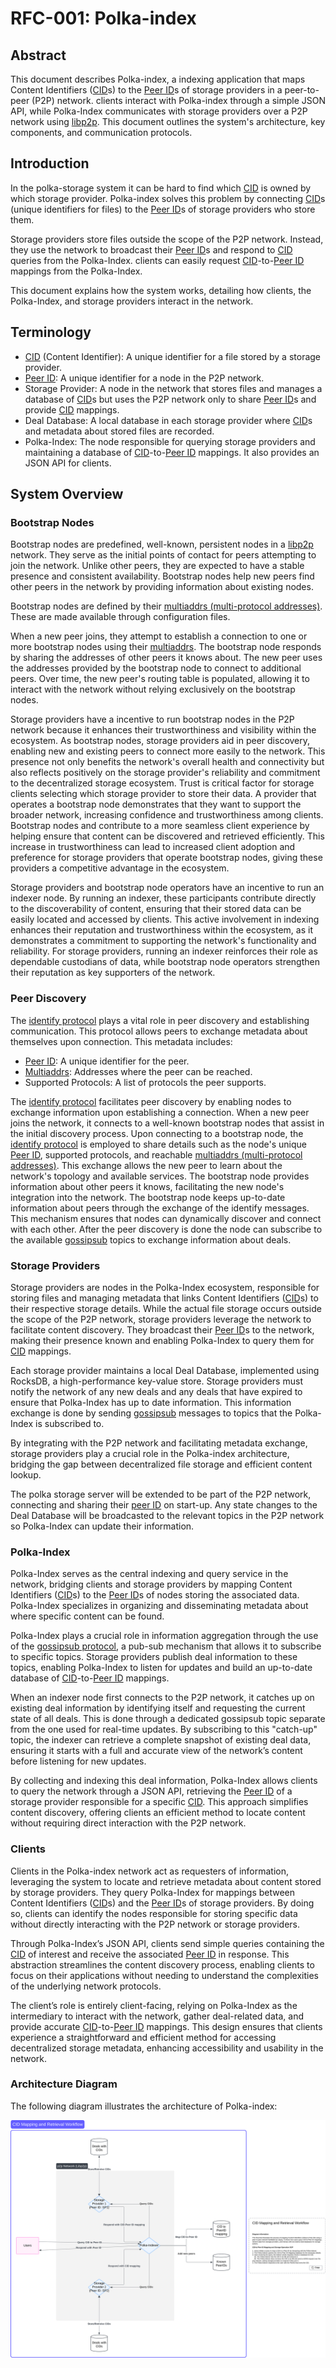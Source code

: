 # RFC-001: Polka-index

## Abstract

This document describes Polka-index, a indexing application that maps Content Identifiers ([CID][6]s) to the [Peer ID][5]s of storage providers in a peer-to-peer (P2P) network. clients interact with Polka-index through a simple JSON API, while Polka-Index communicates with storage providers over a P2P network using [libp2p][1]. This document outlines the system's architecture, key components, and communication protocols.

## Introduction

In the polka-storage system it can be hard to find which [CID][6] is owned by which storage provider. Polka-index solves this problem by connecting [CID][6]s (unique identifiers for files) to the [Peer ID][5]s of storage providers who store them.

Storage providers store files outside the scope of the P2P network. Instead, they use the network to broadcast their [Peer ID][5]s and respond to [CID][6] queries from the Polka-Index. clients can easily request [CID][6]-to-[Peer ID][5] mappings from the Polka-Index.

This document explains how the system works, detailing how clients, the Polka-Index, and storage providers interact in the network.

## Terminology

- [CID][6] (Content Identifier): A unique identifier for a file stored by a storage provider.
- [Peer ID][5]: A unique identifier for a node in the P2P network.
- Storage Provider: A node in the network that stores files and manages a database of [CID][6]s but uses the P2P network only to share [Peer ID][5]s and provide [CID][6] mappings.
- Deal Database: A local database in each storage provider where [CID][6]s and metadata about stored files are recorded.
- Polka-Index: The node responsible for querying storage providers and maintaining a database of [CID][6]-to-[Peer ID][5] mappings. It also provides an JSON API for clients.

## System Overview

### Bootstrap Nodes

Bootstrap nodes are predefined, well-known, persistent nodes in a [libp2p][1] network. They serve as the initial points of contact for peers attempting to join the network. Unlike other peers, they are expected to have a stable presence and consistent availability. Bootstrap nodes help new peers find other peers in the network by providing information about existing nodes.

Bootstrap nodes are defined by their [multiaddrs (multi-protocol addresses)][2]. These are made available through configuration files.

When a new peer joins, they attempt to establish a connection to one or more bootstrap nodes using their [multiaddrs][2]. The bootstrap node responds by sharing the addresses of other peers it knows about. The new peer uses the addresses provided by the bootstrap node to connect to additional peers. Over time, the new peer's routing table is populated, allowing it to interact with the network without relying exclusively on the bootstrap nodes.

Storage providers have a incentive to run bootstrap nodes in the P2P network because it enhances their trustworthiness and visibility within the ecosystem. As bootstrap nodes, storage providers aid in peer discovery, enabling new and existing peers to connect more easily to the network. This presence not only benefits the network's overall health and connectivity but also reflects positively on the storage provider's reliability and commitment to the decentralized storage ecosystem.
Trust is critical factor for storage clients selecting which storage provider to store their data. A provider that operates a bootstrap node demonstrates that they want to support the broader network, increasing confidence and trustworthiness among clients. Bootstrap nodes and contribute to a more seamless client experience by helping ensure that content can be discovered and retrieved efficiently. This increase in trustworthiness can lead to increased client adoption and preference for storage providers that operate bootstrap nodes, giving these providers a competitive advantage in the ecosystem.

Storage providers and bootstrap node operators have an incentive to run an indexer node. By running an indexer, these participants contribute directly to the discoverability of content, ensuring that their stored data can be easily located and accessed by clients. This active involvement in indexing enhances their reputation and trustworthiness within the ecosystem, as it demonstrates a commitment to supporting the network's functionality and reliability. For storage providers, running an indexer reinforces their role as dependable custodians of data, while bootstrap node operators strengthen their reputation as key supporters of the network.

### Peer Discovery

The [identify protocol][3] plays a vital role in peer discovery and establishing communication. This protocol allows peers to exchange metadata about themselves upon connection. This metadata includes:

- [Peer ID][5]: A unique identifier for the peer.
- [Multiaddrs][2]: Addresses where the peer can be reached.
- Supported Protocols: A list of protocols the peer supports.

The [identify protocol][3] facilitates peer discovery by enabling nodes to exchange information upon establishing a connection. When a new peer joins the network, it connects to a well-known bootstrap nodes that assist in the initial discovery process. Upon connecting to a bootstrap node, the [identify protocol][3] is employed to share details such as the node's unique [Peer ID][5], supported protocols, and reachable [multiaddrs (multi-protocol addresses)][2]. This exchange allows the new peer to learn about the network's topology and available services. The bootstrap node provides information about other peers it knows, facilitating the new node's integration into the network. The bootstrap node keeps up-to-date information about peers through the exchange of the identify messages. This mechanism ensures that nodes can dynamically discover and connect with each other. After the peer discovery is done the node can subscribe to the available [gossipsub][4] topics to exchange information about deals.

### Storage Providers

Storage providers are nodes in the Polka-Index ecosystem, responsible for storing files and managing metadata that links Content Identifiers ([CID][6]s) to their respective storage details. While the actual file storage occurs outside the scope of the P2P network, storage providers leverage the network to facilitate content discovery. They broadcast their [Peer ID][5]s to the network, making their presence known and enabling Polka-Index to query them for [CID][6] mappings.

Each storage provider maintains a local Deal Database, implemented using RocksDB, a high-performance key-value store. Storage providers must notify the network of any new deals and any deals that have expired to ensure that Polka-Index has up to date information. This information exchange is done by sending [gossipsub][4] messages to topics that the Polka-Index is subscribed to.

By integrating with the P2P network and facilitating metadata exchange, storage providers play a crucial role in the Polka-index architecture, bridging the gap between decentralized file storage and efficient content lookup.

The polka storage server will be extended to be part of the P2P network, connecting and sharing their [peer ID][5] on start-up. Any state changes to the Deal Database will be broadcasted to the relevant topics in the P2P network so Polka-Index can update their information.

### Polka-Index

Polka-Index serves as the central indexing and query service in the network, bridging clients and storage providers by mapping Content Identifiers ([CID][6]s) to the [Peer ID][5]s of nodes storing the associated data. Polka-Index specializes in organizing and disseminating metadata about where specific content can be found.

Polka-Index plays a crucial role in information aggregation through the use of the [gossipsub protocol][4], a pub-sub mechanism that allows it to subscribe to specific topics. Storage providers publish deal information to these topics, enabling Polka-Index to listen for updates and build an up-to-date database of [CID][6]-to-[Peer ID][5] mappings.

When an indexer node first connects to the P2P network, it catches up on existing deal information by identifying itself and requesting the current state of all deals. This is done through a dedicated gossipsub topic separate from the one used for real-time updates. By subscribing to this "catch-up" topic, the indexer can retrieve a complete snapshot of existing deal data, ensuring it starts with a full and accurate view of the network’s content before listening for new updates.

By collecting and indexing this deal information, Polka-Index allows clients to query the network through a JSON API, retrieving the [Peer ID][5] of a storage provider responsible for a specific [CID][6]. This approach simplifies content discovery, offering clients an efficient method to locate content without requiring direct interaction with the P2P network.

### Clients

Clients in the Polka-index network act as requesters of information, leveraging the system to locate and retrieve metadata about content stored by storage providers. They query Polka-Index for mappings between Content Identifiers ([CID][6]s) and the [Peer ID][5]s of storage providers. By doing so, clients can identify the nodes responsible for storing specific data without directly interacting with the P2P network or storage providers.

Through Polka-Index’s JSON API, clients send simple queries containing the [CID][6] of interest and receive the associated [Peer ID][5] in response. This abstraction streamlines the content discovery process, enabling clients to focus on their applications without needing to understand the complexities of the underlying network protocols.

The client’s role is entirely client-facing, relying on Polka-Index as the intermediary to interact with the network, gather deal-related data, and provide accurate [CID][6]-to-[Peer ID][5] mappings. This design ensures that clients experience a straightforward and efficient method for accessing decentralized storage metadata, enhancing accessibility and usability in the network.

### Architecture Diagram

The following diagram illustrates the architecture of Polka-index:

![architecture](assets/Polka-indexer.svg)

[1]: https://docs.libp2p.io/
[2]: https://github.com/libp2p/specs/blob/master/addressing/README.md#multiaddr-in-libp2p
[3]: https://github.com/libp2p/specs/blob/master/identify/README.md#identify-v100
[4]: https://github.com/libp2p/specs/blob/master/pubsub/gossipsub/README.md
[5]: https://docs.libp2p.io/concepts/fundamentals/peers/#peer-id
[6]: https://docs.ipfs.tech/concepts/content-addressing/
